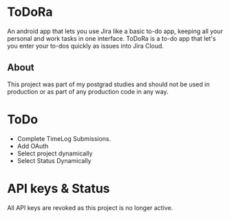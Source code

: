 # ToDoRa
An android app that lets you use Jira like a basic to-do app, keeping
all your personal and work tasks in one interface. ToDoRa is a to-do
app that let's you enter your to-dos quickly as issues into Jira Cloud.

## About
This project was part of my postgrad studies and should not be used in
production or as part of any production code in any way. 

# ToDo
- Complete TimeLog Submissions.
- Add OAuth
- Select project dynamically
- Select Status Dynamically


# API keys & Status
All API keys are revoked as this project is no longer active.


